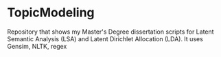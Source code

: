 # TopicModeling
Repository that shows my Master's Degree dissertation scripts for Latent Semantic Analysis (LSA) and Latent Dirichlet Allocation (LDA). It uses Gensim, NLTK, regex
